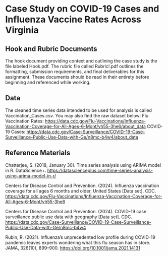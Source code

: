 # Case Study on COVID-19 Cases and Influenza Vaccine Rates Across Virginia
## Hook and Rubric Documents
The hook document providing context and outlining the case study is the file labeled Hook.pdf. The rubric file called Rubric!.pdf outlines the formatting, submission requirements, and final deliverables for this assignment. These documents should be read in their entirety before beginning and referenced while working. 

## Data
The cleaned time series data intended to be used for analysis is called Vaccination_Cases.csv. You may also find the raw dataset below: 
Flu Vaccination Rates: https://data.cdc.gov/Flu-Vaccinations/Influenza-Vaccination-Coverage-for-All-Ages-6-Mont/vh55-3he6/about_data 
COVID-19 Cases: https://data.cdc.gov/Case-Surveillance/COVID-19-Case-Surveillance-Public-Use-Data-with-Ge/n8mc-b4w4/about_data

## Reference Materials
Chatterjee, S. (2018, January 30). Time series analysis using ARIMA model in R. DataScience+. https://datascienceplus.com/time-series-analysis-using-arima-model-in-r/

Centers for Disease Control and Prevention. (2024). Influenza vaccination coverage for all ages 6 months and older, United States [Data set]. CDC. https://data.cdc.gov/Flu-Vaccinations/Influenza-Vaccination-Coverage-for-All-Ages-6-Mont/vh55-3he6

Centers for Disease Control and Prevention. (2024). COVID-19 case surveillance public use data with geography [Data set]. CDC. https://data.cdc.gov/Case-Surveillance/COVID-19-Case-Surveillance-Public-Use-Data-with-Ge/n8mc-b4w4

Rubin, R. (2021). Influenza’s unprecedented low profile during COVID-19 pandemic leaves experts wondering what this flu season has in store. JAMA, 326(10), 899–900. https://doi.org/10.1001/jama.2021.14131



